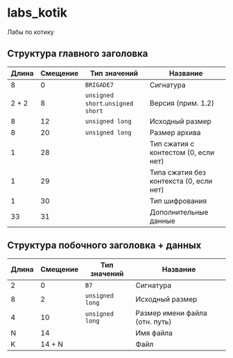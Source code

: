 # labs_kotik
Лабы по котику

## Структура главного заголовка

| Длина | Смещение | Тип значений                      | Название                                |
|-------|----------|-----------------------------------|-----------------------------------------|
| 8     | 0        | `BRIGADE7`                        | Сигнатура                               |
| 2 + 2 | 8        | `unsigned short`.`unsigned short` | Версия (прим. 1.2)                      |
| 8     | 12       | `unsigned long`                   | Исходный размер                         |
| 8     | 20       | `unsigned long`                   | Размер архива                           |
| 1     | 28       |                                   | Тип сжатия с контестом (0, если нет)    |
| 1     | 29       |                                   | Типа сжатия без контекста (0, если нет) |
| 1     | 30       |                                   | Тип шифрования                          |
| 33    | 31       |                                   | Дополнительные данные                   |

## Структура побочного заголовка + данных

| Длина | Смещение | Тип значений    | Название                       |
|-------|----------|-----------------|--------------------------------|
| 2     | 0        | `B7`            | Сигнатура                      |
| 8     | 2        | `unsigned long` | Исходный размер                |
| 4     | 10       | `unsigned long` | Размер имени файла (отн. путь) |
| N     | 14       |                 | Имя файла                      |
| K     | 14 + N   |                 | Файл                           |